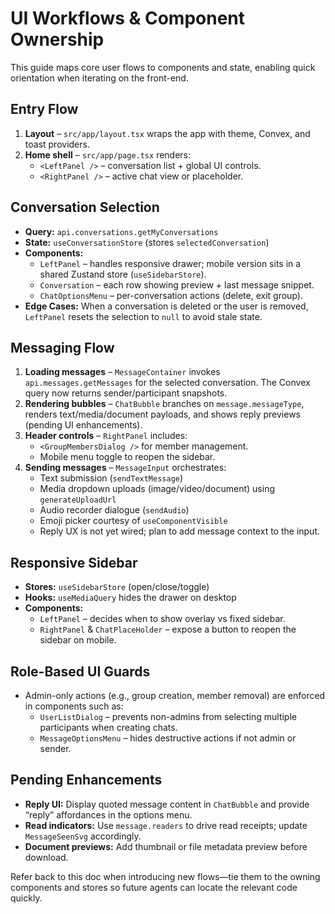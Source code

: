 # UI Workflows & Component Ownership

This guide maps core user flows to components and state, enabling quick orientation when iterating on the front-end.

## Entry Flow
1. **Layout** – `src/app/layout.tsx` wraps the app with theme, Convex, and toast providers.
2. **Home shell** – `src/app/page.tsx` renders:
   - `<LeftPanel />` – conversation list + global UI controls.
   - `<RightPanel />` – active chat view or placeholder.

## Conversation Selection
- **Query:** `api.conversations.getMyConversations`
- **State:** `useConversationStore` (stores `selectedConversation`)
- **Components:**  
  - `LeftPanel` – handles responsive drawer; mobile version sits in a shared Zustand store (`useSidebarStore`).  
  - `Conversation` – each row showing preview + last message snippet.  
  - `ChatOptionsMenu` – per-conversation actions (delete, exit group).
- **Edge Cases:** When a conversation is deleted or the user is removed, `LeftPanel` resets the selection to `null` to avoid stale state.

## Messaging Flow
1. **Loading messages** – `MessageContainer` invokes `api.messages.getMessages` for the selected conversation. The Convex query now returns sender/participant snapshots.
2. **Rendering bubbles** – `ChatBubble` branches on `message.messageType`, renders text/media/document payloads, and shows reply previews (pending UI enhancements).
3. **Header controls** – `RightPanel` includes:
   - `<GroupMembersDialog />` for member management.
   - Mobile menu toggle to reopen the sidebar.
4. **Sending messages** – `MessageInput` orchestrates:
   - Text submission (`sendTextMessage`)
   - Media dropdown uploads (image/video/document) using `generateUploadUrl`
   - Audio recorder dialogue (`sendAudio`)
   - Emoji picker courtesy of `useComponentVisible`
   - Reply UX is not yet wired; plan to add message context to the input.

## Responsive Sidebar
- **Stores:** `useSidebarStore` (open/close/toggle)
- **Hooks:** `useMediaQuery` hides the drawer on desktop
- **Components:**  
  - `LeftPanel` – decides when to show overlay vs fixed sidebar.  
  - `RightPanel` & `ChatPlaceHolder` – expose a button to reopen the sidebar on mobile.

## Role-Based UI Guards
- Admin-only actions (e.g., group creation, member removal) are enforced in components such as:
  - `UserListDialog` – prevents non-admins from selecting multiple participants when creating chats.
  - `MessageOptionsMenu` – hides destructive actions if not admin or sender.

## Pending Enhancements
- **Reply UI:** Display quoted message content in `ChatBubble` and provide “reply” affordances in the options menu.
- **Read indicators:** Use `message.readers` to drive read receipts; update `MessageSeenSvg` accordingly.
- **Document previews:** Add thumbnail or file metadata preview before download.

Refer back to this doc when introducing new flows—tie them to the owning components and stores so future agents can locate the relevant code quickly.
